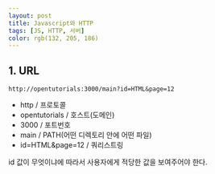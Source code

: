 ```yaml
---
layout: post
title: Javascript와 HTTP
tags: [JS, HTTP, 서버]
color: rgb(132, 205, 186)
---
```


## 1. URL

```
http://opentutorials:3000/main?id=HTML&page=12
```

 * http / 프로토콜
 * opentutorials / 호스트(도메인)
 * 3000 / 포트번호
 * main / PATH(어떤 디렉토리 안에 어떤 파일)
 * id=HTML&page=12 / 쿼리스트링
 
 id 값이 무엇이냐에 따라서 사용자에게 적당한 값을 보여주어야 한다.
